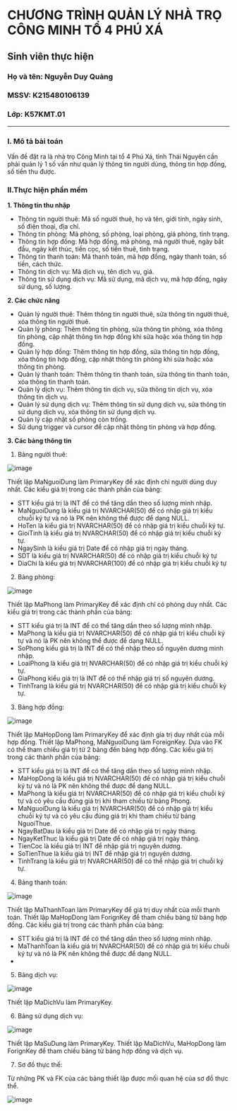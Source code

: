 # CHƯƠNG TRÌNH QUẢN LÝ NHÀ TRỌ CÔNG MINH TỔ 4 PHÚ XÁ
## Sinh viên thực hiện
### Họ và tên: Nguyễn Duy Quảng
### MSSV: K215480106139
### Lớp: K57KMT.01

------------------------------------------
### I. Mô tả bài toán

Vấn đề đặt ra là nhà trọ Công Minh tại tổ 4 Phú Xá, tỉnh Thái Nguyên cần phải quản lý 1 số vấn như quản lý thông tin người dùng, thông tin hợp đồng, số tiền thu được.

### II.Thực hiện phần mềm

**1. Thông tin thu nhập**

- Thông tin người thuê: Mã số người thuê, họ và tên, giới tính, ngày sinh, số điện thoại, địa chỉ.
- Thông tin phòng: Mã phòng, số phòng, loại phòng, giá phòng, tình trạng.
- Thông tin hợp đồng: Mã hợp đồng, mã phòng, mã người thuê, ngày bắt đầu, ngày kết thúc, tiền cọc, số tiền thuê, tình trạng.
- Thông tin thanh toán: Mã thanh toán, mã hợp đồng, ngày thanh toán, số tiền, cách thức.
- Thông tin dịch vụ: Mã dịch vụ, tên dịch vụ, giá.
- Thông tin sử dụng dịch vụ: Mã sử dụng, mã dịch vụ, mã hợp đồng, ngày sử dụng, số lượng.

**2. Các chức năng**

- Quản lý người thuê: Thêm thông tin người thuê, sửa thông tin người thuê, xóa thông tin người thuê.
- Quản lý phòng: Thêm thông tin phòng, sửa thông tin phòng, xóa thông tin phòng, cập nhật thông tin hợp đồng khi sửa hoặc xóa thông tin hợp đồng.
- Quản lý hợp đồng: Thêm thông tin hợp đồng, sửa thông tin hợp đồng, xóa thông tin hợp đồng, cập nhật thông tin phòng khi sửa hoặc xóa thông tin phòng.
- Quản lý thanh toán: Thêm thông tin thanh toán, sửa thông tin thanh toán, xóa thông tin thanh toán.
- Quản lý dịch vụ: Thêm thông tin dịch vụ, sửa thông tin dịch vụ, xóa thông tin dịch vụ.
- Quản lý sử dụng dịch vụ: Thêm thông tin sử dụng dịch vụ, sửa thông tin sử dụng dịch vụ, xóa thông tin sử dụng dịch vụ.
- Quản lý cập nhật số phòng còn trống.
- Sử dụng trigger và cursor để cập nhật thông tin phòng và hợp đồng.

**3. Các bảng thông tin**

1. Bảng người thuê:
   
![image](https://github.com/nd-wuangr26/Quan_ly_nha_tro/assets/166006721/87208916-b692-4c05-bea7-690bb423c20c)
 
Thiết lập MaNguoiDung làm PrimaryKey để xác định chỉ người dùng duy nhất. Các kiểu giá trị trong các thành phần của bảng:

- STT kiểu giá trị là INT để có thể tăng dần theo số lượng mình nhập.
- MaNguoiDung là kiểu giá trị NVARCHAR(50) để có nhập giá trị kiểu chuỗi ký tự và nó là PK nên không thể được để dạng NULL.
- HoTen là kiểu giá trị NVARCHAR(50) để có nhập giá trị kiểu chuỗi ký tự.
- GioiTinh là kiểu giá trị NVARCHAR(50) để có nhập giá trị kiểu chuỗi ký tự.
- NgaySinh là kiểu giá trị Date để có nhập giá trị ngày tháng.
- SDT là kiểu giá trị NVARCHAR(50) để có nhập giá trị kiểu chuỗi ký tự
- DiaChi là kiểu giá trị NVARCHAR(100) để có nhập giá trị kiểu chuỗi ký tự


2. Bảng phòng:

![image](https://github.com/nd-wuangr26/Quan_ly_nha_tro/assets/166006721/a36fbe30-bdfb-4024-8eed-2c6779400e79)

Thiết lập MaPhong làm PrimaryKey để xác định chỉ có phòng duy nhất. Các kiểu giá trị trong các thành phần của bảng:

-  STT kiểu giá trị là INT để có thể tăng dần theo số lượng mình nhập.
-  MaPhong là kiểu giá trị NVARCHAR(50) để có nhập giá trị kiểu chuỗi ký tự và nó là PK nên không thể được để dạng NULL.
-  SoPhong kiểu giá trị là INT để có thể nhập theo số nguyên dương mình nhập.
-  LoaiPhong là kiểu giá trị NVARCHAR(50) để có nhập giá trị kiểu chuỗi ký tự.
-  GiaPhong kiểu giá trị là INT để có thể nhập giá trị số nguyên dương.
-  TinhTrang là kiểu giá trị NVARCHAR(50) để có nhập giá trị kiểu chuỗi ký tự.
  
  
3. Bảng hợp đồng:

![image](https://github.com/nd-wuangr26/Quan_ly_nha_tro/assets/166006721/22c7023f-7b28-4c74-8d24-ce1894c8b9a6)

Thiết lập MaHopDong làm PrimaryKey để xác định gia trị duy nhất của mỗi hợp đồng. Thiết lập MaPhong, MaNguoiDung làm ForeignKey. Dựa vào FK có thể tham chiếu giá trị từ 2 bảng đến bảng hợp đồng. Các kiểu giá trị trong các thành phần của bảng: 

- STT kiểu giá trị là INT để có thể tăng dần theo số lượng mình nhập.
- MaHopDong là kiểu giá trị NVARCHAR(50) để có nhập giá trị kiểu chuỗi ký tự và nó là PK nên không thể được để dạng NULL.
- MaPhong là kiểu giá trị NVARCHAR(50) để có nhập giá trị kiểu chuỗi ký tự và có yêu cầu đúng giá trị khi tham chiếu từ bảng Phong.
- MaNguoiDung là kiểu giá trị NVARCHAR(50) để có nhập giá trị kiểu chuỗi ký tự và có yêu cầu đúng giá trị khi tham chiếu từ bảng NguoiThue.
- NgayBatDau là kiểu giá trị Date để có nhập giá trị ngày tháng.
- NgayKetThuc là kiểu giá trị Date để có nhập giá trị ngày tháng.
- TienCoc là kiểu giá trị INT để nhập giá trị nguyên dương.
- SoTienThue là kiểu giá trị INT để nhập giá trị nguyên dương.
- TinhTrang là kiểu giá trị NVARCHAR(50) để có thể nhập giá trị chuỗi ký tự.


4. Bảng thanh toán:

![image](https://github.com/nd-wuangr26/Quan_ly_nha_tro/assets/166006721/7bf0f748-4abe-4c50-a2f9-1386b4ce3478)

Thiết lập MaThanhToan làm PrimaryKey để giá trị duy nhất của mỗi thanh toán. Thiết lập MaHopDong làm ForignKey để tham chiếu bảng từ bảng hợp đồng. Các kiểu giá trị trong các thành phần của bảng: 

- STT kiểu giá trị là INT để có thể tăng dần theo số lượng mình nhập.
- MaThanhToan là kiểu giá trị NVARCHAR(50) để có nhập giá trị kiểu chuỗi ký tự và nó là PK nên không thể được để dạng NULL.
- 

5. Bảng dịch vụ:

![image](https://github.com/nd-wuangr26/Quan_ly_nha_tro/assets/166006721/4e7ef765-2cec-4f8d-af11-84dc08ad4b16)

Thiết lập MaDichVu làm PrimaryKey.

6. Bảng sử dụng dịch vụ:

![image](https://github.com/nd-wuangr26/Quan_ly_nha_tro/assets/166006721/7d73ef34-f2f6-40c5-add4-4e2443bf002c)

Thiết lập MaSuDung làm PrimaryKey. Thiết lập MaDichVu, MaHopDong làm ForignKey để tham chiếu bảng từ bảng hợp đồng và dịch vụ.

7. Sơ đồ thực thể:

Từ những PK và FK của các bảng thiết lập được mối quan hệ của sơ đồ thực thể.

![image](https://github.com/nd-wuangr26/Quan_ly_nha_tro/assets/166006721/60c3175e-7277-48d2-a8c3-aadac0d61404)




















  

